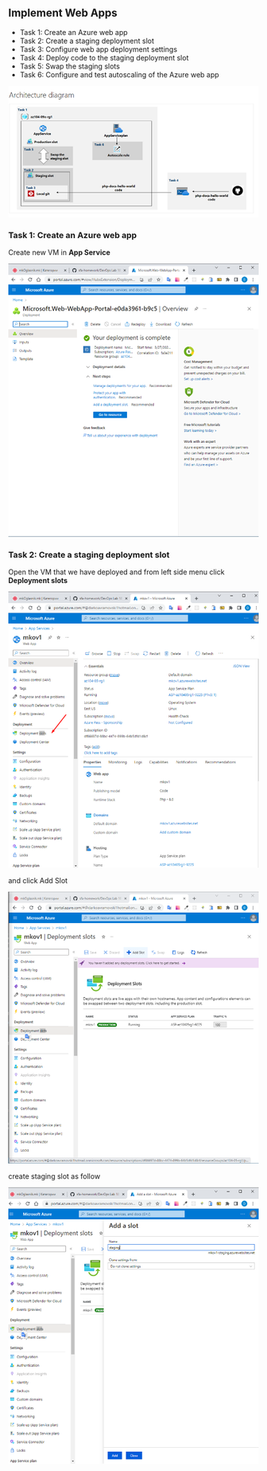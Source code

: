 ## Implement Web Apps

<ul>
     <li> Task 1: Create an Azure web app </li>
     <li> Task 2: Create a staging deployment slot </li>
     <li> Task 3: Configure web app deployment settings </li>
     <li> Task 4: Deploy code to the staging deployment slot </li>
     <li> Task 5: Swap the staging slots </li>
     <li> Task 6: Configure and test autoscaling of the Azure web app </li>
</ul>


![Open powershell ](images/Screenshot_1.png)

 
 ### Task 1: Create an Azure web app 

 Create new VM in **App Service** 

 ![Open powershell ](images/Screenshot_2.png)

 ### Task 2: Create a staging deployment slot

 Open the VM that we have deployed and from left side menu click **Deployment slots**

 ![Open powershell ](images/Screenshot_3.png)


and click Add Slot

 ![Open powershell ](images/Screenshot_4.png)

create staging slot as follow

 ![Open powershell ](images/Screenshot_5.png)
